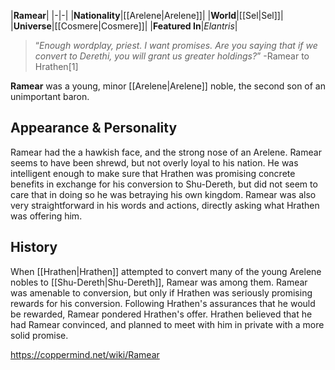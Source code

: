|**Ramear**|
|-|-|
|**Nationality**|[[Arelene\|Arelene]]|
|**World**|[[Sel\|Sel]]|
|**Universe**|[[Cosmere\|Cosmere]]|
|**Featured In**|*Elantris*|

>“*Enough wordplay, priest. I want promises. Are you saying that if we convert to Derethi, you will grant us greater holdings?*”
\-Ramear to Hrathen[1]


**Ramear** was a young, minor [[Arelene\|Arelene]] noble, the second son of an unimportant baron.

## Appearance & Personality
Ramear had the a hawkish face, and the strong nose of an Arelene.
Ramear seems to have been shrewd, but not overly loyal to his nation. He was intelligent enough to make sure that Hrathen was promising concrete benefits in exchange for his conversion to Shu-Dereth, but did not seem to care that in doing so he was betraying his own kingdom. Ramear was also very straightforward in his words and actions, directly asking what Hrathen was offering him.

## History
When [[Hrathen\|Hrathen]] attempted to convert many of the young Arelene nobles to [[Shu-Dereth\|Shu-Dereth]], Ramear was among them. Ramear was amenable to conversion, but only if Hrathen was seriously promising rewards for his conversion. Following Hrathen's assurances that he would be rewarded, Ramear pondered Hrathen's offer. Hrathen believed that he had Ramear convinced, and planned to meet with him in private with a more solid promise.



https://coppermind.net/wiki/Ramear